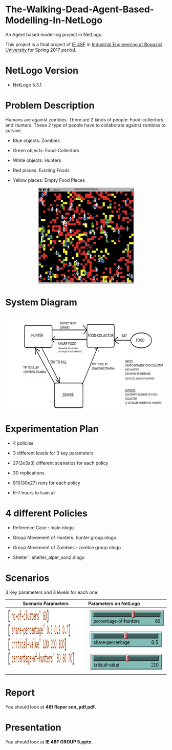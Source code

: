 # The-Walking-Dead-Agent-Based-Modelling-In-NetLogo

An Agent based modelling project in NetLogo.

This project is a final project of [IE 48F](http://www.ie.boun.edu.tr/?q=tr/dersler/ie-48f-agent-based-modeling-and-simulation) in [Industrial Engineering at Bogazici University](http://www.ie.boun.edu.tr/) for Spring 2017 period.

# NetLogo Version

- NetLogo 5.3.1

# Problem Description

Humans are against zombies. There are 2 kinds of people: Food-collectors and Hunters. These 2 type of people have to collaborate against
zombies to survive.

- Blue objects: Zombies

- Green objects: Food-Collectors

- White objects: Hunters

- Red places: Existing Foods

- Yellow places: Empty Food Places

<p align="center">
  <img width="300" height="300" src="https://github.com/MuhammedBuyukkinaci/The-Walking-Dead-Agent-Based-Modelling-In-NetLogo/blob/master/pictures/ezgif-2-7e86ef32c2.gif">
</p>

# System Diagram

<p align="center">
  <img width="500" height="300" src="https://github.com/MuhammedBuyukkinaci/The-Walking-Dead-Agent-Based-Modelling-In-NetLogo/blob/master/pictures/system-diagram.png">
</p>

# Experimentation Plan

- 4 policies

- 3 different levels for 3 key parameters

- 27(3x3x3) different scenarios for each policy

- 30 replications

- 810(30x27) runs for each policy

- 6-7 hours to train all

# 4 different Policies

- Reference Case : main.nlogo

- Group Movement of Hunters: hunter group.nlogo

- Group Movement of Zombies : zombie group.nlogo

- Shelter : shelter_alper_son2.nlogo

# Scenarios

3 Key parameters and 3 levels for each one.

Scenario Parameters           |  Parameters on NetLogo                       
:-------------------------:|:-------------------------
<img src="https://github.com/MuhammedBuyukkinaci/The-Walking-Dead-Agent-Based-Modelling-In-NetLogo/blob/master/pictures/scenario_parameters.png" width="400" height="200">  | <img src="https://github.com/MuhammedBuyukkinaci/The-Walking-Dead-Agent-Based-Modelling-In-NetLogo/blob/master/pictures/asdasdasd.png" width="400" height="200">  

# Report

You should look at **48f Rapor son_pdf.pdf**.

# Presentation

You should look at **IE 48F GROUP 5.pptx**.


